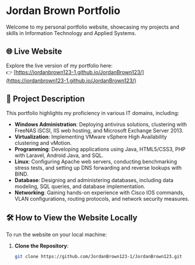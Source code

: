 # Jordan Brown Portfolio

Welcome to my personal portfolio website, showcasing my projects and skills in Information Technology and Applied Systems.

## 🌐 Live Website

Explore the live version of my portfolio here:  
👉 [https://jordanbrown123-1.github.io/JordanBrown123/](https://jordanbrown123-1.github.io/JordanBrown123/)

## 📁 Project Description

This portfolio highlights my proficiency in various IT domains, including:

- **Windows Administration**: Deploying antivirus solutions, clustering with FreeNAS iSCSI, IIS web hosting, and Microsoft Exchange Server 2013.
- **Virtualization**: Implementing VMware vSphere High Availability clustering and vMotion.
- **Programming**: Developing applications using Java, HTML5/CSS3, PHP with Laravel, Android Java, and SQL.
- **Linux**: Configuring Apache web servers, conducting benchmarking stress tests, and setting up DNS forwarding and reverse lookups with BIND.
- **Database**: Designing and administering databases, including data modeling, SQL queries, and database implementation.
- **Networking**: Gaining hands-on experience with Cisco IOS commands, VLAN configurations, routing protocols, and network security measures.

## 🛠️ How to View the Website Locally

To run the website on your local machine:

1. **Clone the Repository**:
   ```bash
   git clone https://github.com/JordanBrown123-1/JordanBrown123.git
